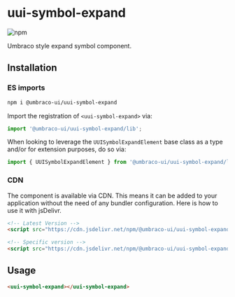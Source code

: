 # uui-symbol-expand

![npm](https://img.shields.io/npm/v/@umbraco-ui/uui-symbol-expand?logoColor=%231B264F)

Umbraco style expand symbol component.

## Installation

### ES imports

```zsh
npm i @umbraco-ui/uui-symbol-expand
```

Import the registration of `<uui-symbol-expand>` via:

```javascript
import '@umbraco-ui/uui-symbol-expand/lib';
```

When looking to leverage the `UUISymbolExpandElement` base class as a type and/or for extension purposes, do so via:

```javascript
import { UUISymbolExpandElement } from '@umbraco-ui/uui-symbol-expand/lib';
```

### CDN

The component is available via CDN. This means it can be added to your application without the need of any bundler configuration. Here is how to use it with jsDelivr.

```html
<!-- Latest Version -->
<script src="https://cdn.jsdelivr.net/npm/@umbraco-ui/uui-symbol-expand@latest/dist/uui-symbol-expand.min.js"></script>

<!-- Specific version -->
<script src="https://cdn.jsdelivr.net/npm/@umbraco-ui/uui-symbol-expand@X.X.X/dist/uui-symbol-expand.min.js"></script>
```

## Usage

```html
<uui-symbol-expand></uui-symbol-expand>
```
